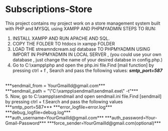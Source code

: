 # Subscriptions-Store
This project contains my project work on a store management system built with PHP and MYSQL using XAMPP AND PHPMYADMIN 
STEPS TO RUN:
1. INSTALL XAMPP AND RUN APACHE AND SQL.
2. COPY THE FOLDER TO htdocs in xampp FOLDER
3. LOAD THE streamndcream.sql database TO PHPMYADMIN USING IMPORT IN PHPMYADMIN IN LOCAL SERVER , (you could use your own database , just change the name of your desired databse in config.php.)
4. Go to C:\xampp\php and open the php.ini file.Find [mail function] by pressing ctrl + f , Search and pass the following values: 
***smtp_port=587***
<br>
***sendmail_from = YourGmailId@gmail.com***
<br>
***sendmail_path = "\"C:\xampp\sendmail\sendmail.exe\" -t"***
<br>
5. Now, go to C:\xampp\sendmail and open sendmail.ini file.Find [sendmail] by pressing ctrl + f.Search and pass the following values
***smtp_port=587***
***error_logfile=error.log***
***debug_logfile=debug.log***
***auth_username=YourGmailId@gmail.com***
***auth_password=Your-Gmail-Password***
***force_sender=YourGmailId@gmail.com(optional)***
